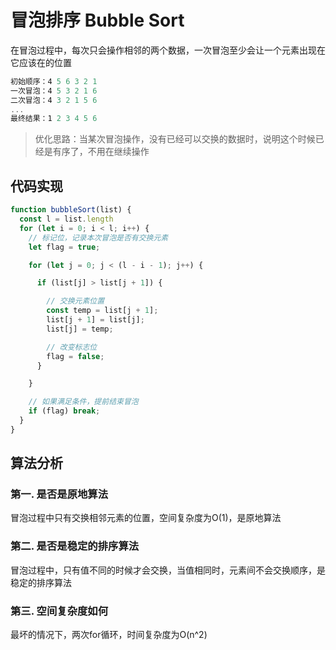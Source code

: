 # 冒泡排序 Bubble Sort

在冒泡过程中，每次只会操作相邻的两个数据，一次冒泡至少会让一个元素出现在它应该在的位置

```js
初始顺序：4 5 6 3 2 1
一次冒泡：4 5 3 2 1 6
二次冒泡：4 3 2 1 5 6
...
最终结果：1 2 3 4 5 6
```

> 优化思路：当某次冒泡操作，没有已经可以交换的数据时，说明这个时候已经是有序了，不用在继续操作

## 代码实现
```js
function bubbleSort(list) {
  const l = list.length
  for (let i = 0; i < l; i++) {
    // 标记位，记录本次冒泡是否有交换元素
    let flag = true;

    for (let j = 0; j < (l - i - 1); j++) {

      if (list[j] > list[j + 1]) {

        // 交换元素位置
        const temp = list[j + 1];
        list[j + 1] = list[j];
        list[j] = temp;

        // 改变标志位
        flag = false;
      }

    }

    // 如果满足条件，提前结束冒泡
    if (flag) break;
  }
}
```

## 算法分析

### 第一. 是否是原地算法
冒泡过程中只有交换相邻元素的位置，空间复杂度为O(1)，是原地算法

### 第二. 是否是稳定的排序算法
冒泡过程中，只有值不同的时候才会交换，当值相同时，元素间不会交换顺序，是稳定的排序算法

### 第三. 空间复杂度如何
最坏的情况下，两次for循环，时间复杂度为O(n^2)